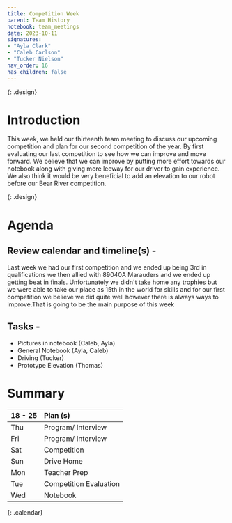 ```yaml
---
title: Competition Week
parent: Team History
notebook: team_meetings
date: 2023-10-11
signatures:
- "Ayla Clark"
- "Caleb Carlson"
- "Tucker Nielson"
nav_order: 16
has_children: false
---
```


{: .design}
# Introduction

This week, we held our thirteenth team meeting to discuss our upcoming competition and plan for our second competition of the year. By first evaluating our last competition to see how we can improve and move forward. We believe that we can improve by putting more effort towards our notebook along with giving more leeway for our driver to gain experience. We also think it would be very beneficial to add an elevation to our robot before our Bear River competition.

{: .design}
# Agenda 

## Review calendar and timeline(s) -

Last week we had our first competition and we ended up being 3rd in qualifications we then allied with 89040A Marauders and we ended up getting beat in finals. Unfortunately we didn't take home any trophies but we were able to take our place as 15th in the world for skills and for our first competition we believe we did quite well however there is always ways to improve.That is going to be the main purpose of this week

## Tasks -
* Pictures in notebook	    (Caleb, Ayla)
* General Notebook   (Ayla, Caleb)
* Driving   (Tucker)
* Prototype Elevation   (Thomas)

# Summary


|  18 - 25  | Plan (s) |
|:---|:---|
| Thu | Program/ Interview |
| Fri | Program/ Interview |
| Sat | Competition |
| Sun |  Drive Home|
| Mon | Teacher Prep |
| Tue | Competition Evaluation |
| Wed | Notebook |
{: .calendar}
